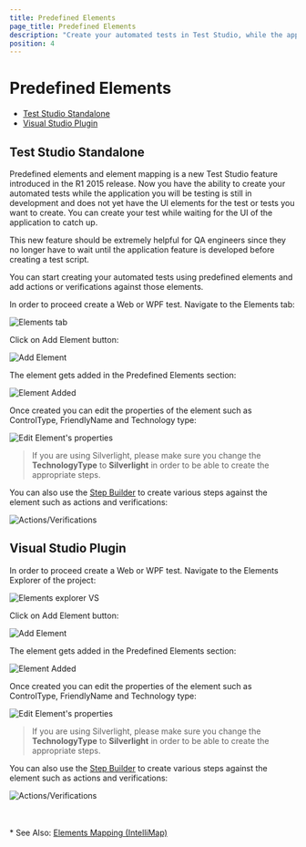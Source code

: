 ```yaml
---
title: Predefined Elements
page_title: Predefined Elements
description: "Create your automated tests in Test Studio, while the application you will be testing, is still in development and does not yet have its UI elements."
position: 4
---
```

# Predefined Elements

* [Test Studio Standalone](#test-studio-standalone)
* [Visual Studio Plugin](#visual-studio-plugin)

## Test Studio Standalone

Predefined elements and element mapping is a new Test Studio feature introduced in the R1 2015 release. Now you have the ability to create your automated tests while the application you will be testing is still in development and does not yet have the UI elements for the test or tests you want to create. You can create your test while waiting for the UI of the application to catch up.

This new feature should be extremely helpful for QA engineers since they no longer have to wait until the application feature is developed before creating a test script.

You can start creating your automated tests using predefined elements and add actions or verifications against those elements.  

In order to proceed create a Web or WPF test. Navigate to the Elements tab:

![Elements tab][1]

Click on Add Element button:

![Add Element][2]

The element gets added in the Predefined Elements section:

![Element Added][3]

Once created you can edit the properties of the element such as ControlType, FriendlyName and Technology type:

![Edit Element's properties][4]

> If you are using Silverlight, please make sure you change the **TechnologyType** to **Silverlight** in order to be able to create the appropriate steps.

You can also use the <a href="/getting-started/test-recording/step-suggestions" target="_blank">Step Builder</a> to create various steps against the element such as actions and verifications:

![Actions/Verifications][5]

## Visual Studio Plugin

In order to proceed create a Web or WPF test. Navigate to the Elements Explorer of the project:

![Elements explorer VS][16]

Click on Add Element button:

![Add Element][17]

The element gets added in the Predefined Elements section:

![Element Added][18]

Once created you can edit the properties of the element such as ControlType, FriendlyName and Technology type:

![Edit Element's properties][19]

> If you are using Silverlight, please make sure you change the **TechnologyType** to **Silverlight** in order to be able to create the appropriate steps.

You can also use the <a href="/getting-started/test-recording/step-suggestions" target="_blank">Step Builder</a> to create various steps against the element such as actions and verifications:

![Actions/Verifications][20]

<br>
<br>
* See Also: <a href="/features/elements-explorer/element-mapping" target="_blank">Elements Mapping (IntelliMap)</a>


[1]: /img/features/elements-explorer/element-mapping/fig1.png
[2]: /img/features/elements-explorer/element-mapping/fig2.png
[3]: /img/features/elements-explorer/element-mapping/fig3.png
[4]: /img/features/elements-explorer/element-mapping/fig4.png
[5]: /img/features/elements-explorer/element-mapping/fig5.png

[16]: /img/features/elements-explorer/element-mapping/fig16.png
[17]: /img/features/elements-explorer/element-mapping/fig17.png
[18]: /img/features/elements-explorer/element-mapping/fig18.png
[19]: /img/features/elements-explorer/element-mapping/fig19.png
[20]: /img/features/elements-explorer/element-mapping/fig20.png
